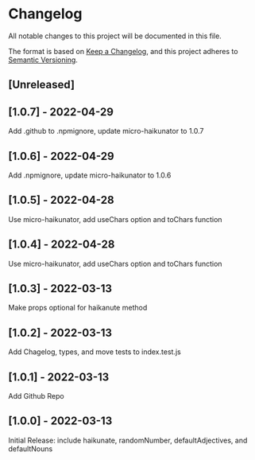 # Changelog
All notable changes to this project will be documented in this file.

The format is based on [Keep a Changelog](https://keepachangelog.com/en/1.0.0/),
and this project adheres to [Semantic Versioning](https://semver.org/spec/v2.0.0.html).

## [Unreleased]

## [1.0.7] - 2022-04-29
Add .github to .npmignore, update micro-haikunator to 1.0.7

## [1.0.6] - 2022-04-29
Add .npmignore, update micro-haikunator to 1.0.6

## [1.0.5] - 2022-04-28
Use micro-haikunator, add useChars option and toChars function

## [1.0.4] - 2022-04-28
Use micro-haikunator, add useChars option and toChars function

## [1.0.3] - 2022-03-13
Make props optional for haikanute method

## [1.0.2] - 2022-03-13
Add Chagelog, types, and move tests to index.test.js

## [1.0.1] - 2022-03-13
Add Github Repo

## [1.0.0] - 2022-03-13
Initial Release: include haikunate, randomNumber, defaultAdjectives, and defaultNouns